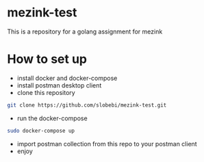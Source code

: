 # mezink-test

This is a repository for a golang assignment for mezink

# How to set up
- install docker and docker-compose
- install postman desktop client
- clone this repository
```sh
git clone https://github.com/slobebi/mezink-test.git
```
- run the docker-compose
```sh
sudo docker-compose up
```
- import postman collection from this repo to your postman client
- enjoy
